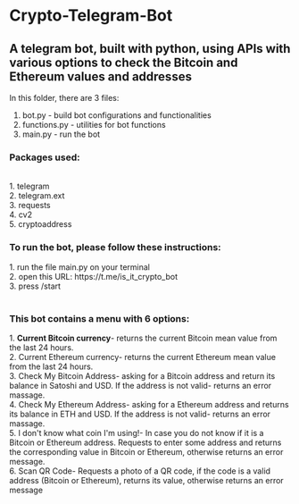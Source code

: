 # Crypto-Telegram-Bot
<h2>A telegram bot, built with python, using APIs with various options to check the Bitcoin and Ethereum values and addresses</h2>

In this folder, there are 3 files:
1. bot.py - build bot configurations and functionalities
2. functions.py - utilities for bot functions
3. main.py - run the bot

<h3>Packages used:</h3><br>
1. telegram<br>
2. telegram.ext<br>
3. requests<br>
4. cv2<br>
5. cryptoaddress<br>

<h3>To run the bot, please follow these instructions:</h3>
1. run the file main.py on your terminal<br>
2. open this URL: https://t.me/is_it_crypto_bot <br>
3. press /start
<br><br>
<h3>This bot contains a menu with 6 options:<br></h3>
1. <b>Current Bitcoin currency</b>- returns the current Bitcoin mean value from the last 24 hours.<br>
2. Current Ethereum currency- returns the current Ethereum mean value from the last 24 hours.<br>
3. Check My Bitcoin Address- asking for a Bitcoin address and return its balance in Satoshi and USD. If the address is not valid- returns an error massage.<br>  
4. Check My Ethereum Address- asking for a Ethereum address and returns its balance in ETH and USD. If the address is not valid- returns an error massage.<br>
5. I don't know what coin I'm using!- In case you do not know if it is a Bitcoin or Ethereum address. Requests to enter some address and returns the corresponding value in Bitcoin or Ethereum, otherwise returns an error message.<br>
6. Scan QR Code- Requests a photo of a QR code, if the code is a valid address (Bitcoin or Ethereum), returns its value, otherwise returns an error message
